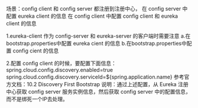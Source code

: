 场景：config client 和 config server 都注册到注册中心，
在 config server 中配置 eureka client 的信息
在 config client 中配置 config client 和 eureka client 的信息

1.eureka-client 作为 config-server 和 eureka-server 的客户端时需要注意
a.在bootstrap.properties中配置 eureka cient 的信息
b.在bootstrap.properties中配置 config cient 的信息
    
2.配置 config client 的时候，要配置下面信息：
spring.cloud.config.discovery.enabled=true
spring.cloud.config.discovery.serviceId=${spring.application.name}
参考官方文档：10.2 Discovery First Bootstrap
说明：通过上述配置，从 Eureka 注册中心获取 config server 服务实例信息，然后获取
config server 中的配置信息，而不是绑死一个IP去处理。

